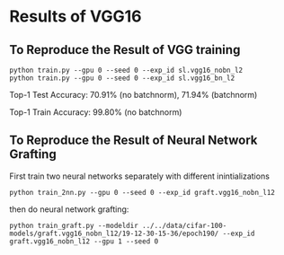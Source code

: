 # Results of VGG16

## To Reproduce the Result of VGG training

```
python train.py --gpu 0 --seed 0 --exp_id sl.vgg16_nobn_l2
python train.py --gpu 0 --seed 0 --exp_id sl.vgg16_bn_l2
```

Top-1 Test Accuracy: 70.91% (no batchnorm), 71.94% (batchnorm)

Top-1 Train Accuracy: 99.80% (no batchnorm)

## To Reproduce the Result of Neural Network Grafting

First train two neural networks separately with different inintializations

```
python train_2nn.py --gpu 0 --seed 0 --exp_id graft.vgg16_nobn_l12
```

then do neural network grafting:

```
python train_graft.py --modeldir ../../data/cifar-100-models/graft.vgg16_nobn_l12/19-12-30-15-36/epoch190/ --exp_id graft.vgg16_nobn_l12 --gpu 1 --seed 0
```
